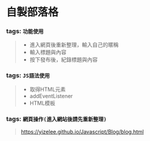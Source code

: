 # 自製部落格
### tags: `功能使用`  
> * 進入網頁後重新整理，輸入自己的暱稱
> * 輸入標題與內容
> * 按下發布後，紀錄標題與內容
### tags: `JS語法使用`
>* 取得HTML元素  
>* addEventListener  
>* HTML模板  
### tags: `網頁操作(進入網站後請先重新整理)`
>https://yizelee.github.io/Javascript/Blog/blog.html
